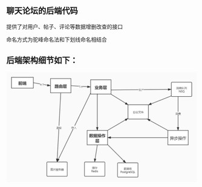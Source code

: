 ## 聊天论坛的后端代码

提供了对用户、帖子、评论等数据增删改查的接口

命名方式为驼峰命名法和下划线命名相结合

## 后端架构细节如下：

![image-20210425](./doc/framework.jpg)